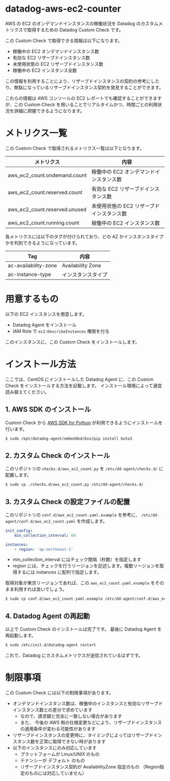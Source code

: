 # datadog-aws-ec2-counter
AWS の EC2 のオンデマンドインスタンスの稼働状況を Datadog のカスタムメトリクスで取得するための Datadog Custom Check です。

この Custom Check で取得できる情報は以下になります。

- 稼働中の EC2 オンデマンドインスタンス数
- 有効な EC2 リザーブドインスタンス数
- 未使用状態の EC2 リザーブドインスタンス数
- 稼働中の EC2 インスタンス全数

この情報を利用することにより、リザーブドインスタンスの契約の参考にしたり、無駄になっているリザーブドインスタンス契約を発見することができます。

これらの情報は AWS コンソールの EC2 レポートでも確認することができますが、この Custom Check を用いることでリアルタイムかつ、時間ごとの利用状況を詳細に把握できるようになります。

# メトリクス一覧

この Custom Check で取得されるメトリクス一覧は以下となります。

| メトリクス | 内容 |
|-|-|
| aws_ec2_count.ondemand.count | 稼働中の EC2 オンデマンドインスタンス数 |
| aws_ec2_count.reserved.count | 有効な EC2 リザーブドインスタンス数 |
| aws_ec2_count.reserved.unused | 未使用状態の EC2 リザーブドインスタンス数 |
| aws_ec2_count.running.count | 稼働中の EC2 インスタンス数 |

各メトリクスには以下のタグが付けられており、どの AZ かインスタンスタイプかを判別できるようになっています。

| Tag | 内容 |
|-|-|
| ac-availability-zone | Availability Zone |
| ac-instance-type | インスタンスタイプ |

# 用意するもの

以下の EC2 インスタンスを用意します。

- Datadog Agent をインストール
- IAM Role で `ec2:DescribeInstances` 権限を付与

このインスタンスに、この Custom Check をインストールします。

# インストール方法

ここでは、CentOS にインストールした Datadog Agent に、この Custom Check をインストールする方法を記載します。
インストール環境によって適宜読み替えてください。

## 1. AWS SDK のインストール

Custom Check から [AWS SDK for Python](https://aws.amazon.com/jp/sdk-for-python/) が利用できるようにインストールを行います。

```bash
$ sudo /opt/datadog-agent/embedded/bin/pip install boto3
```

## 2. カスタム Check のインストール
このリポジトリの `checks.d/aws_ec2_count.py` を `/etc/dd-agent/checks.d/` に配置します。

```bash
$ sudo cp ./checks.d/aws_ec2_count.py /etc/dd-agent/checks.d/
```

## 3. カスタム Check の設定ファイルの配置
このリポジトリの `conf.d/aws_ec2_count.yaml.example` を参考に、 `/etc/dd-agent/conf.d/aws_ec2_count.yaml` を作成します。

```yaml:aws_ec2_count.yaml
init_config:
    min_collection_interval: 60

instances:
    - region: 'ap-northeast-1'
```

- min_collection_interval にはチェック間隔（秒数）を指定します
- region には、チェックを行うリージョンを記述します。複数リージョンを取得するには instances に配列で指定します。

取得対象が東京リージョンであれば、この `aws_ec2_count.yaml.example` をそのまま利用すれば良いでしょう。

```bash
$ sudo cp conf.d/aws_ec2_count.yaml.example /etc/dd-agent/conf.d/aws_ec2_count.yaml
```

## 4. Datadog Agent の再起動
以上で Custom Check のインストールは完了です。
最後に Datadog Agent を再起動します。

```bash
$ sudo /etc/init.d/datadog-agent restart
```

これで、Datadog にカスタムメトリクスが送信されているはずです。

# 制限事項
この Custom Check には以下の制限事項があります。

- オンデマンドインスタンス数は、稼働中のインスタンスと有効なリザーブドインスタンス数との差分で求めています
    - なので、請求額と完全に一致しない場合があります
    - また、 今後の AWS 側の仕様変更などにより、リザーブドインスタンスの適用条件が変わる可能性があります
- リザーブドインスタンスの変更時に、タイミングによってはリザーブドインスタンス数を正常に取得できない時があります
- 以下のインスタンスにのみ対応しています
    - プラットフォームが Linux/UNIX のもの
    - テナンシーが デフォルト のもの
    - リザーブドインスタンス契約が AvailabilityZone 指定のもの （Region指定のものには対応していません）

